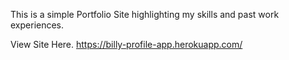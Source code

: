 This is a simple Portfolio Site highlighting my skills and past work experiences.

View Site Here.
https://billy-profile-app.herokuapp.com/
